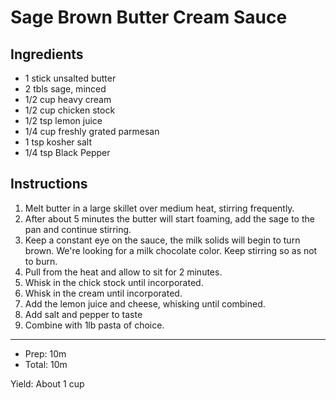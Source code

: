 # Sage Brown Butter Cream Sauce

## Ingredients

- 1 stick unsalted butter
- 2 tbls sage, minced
- 1/2 cup heavy cream
- 1/2 cup chicken stock
- 1/2 tsp lemon juice
- 1/4 cup freshly grated parmesan
- 1 tsp kosher salt
- 1/4 tsp Black Pepper

## Instructions

1. Melt butter in a large skillet over medium heat, stirring frequently.
2. After about 5 minutes the butter will start foaming, add the sage to the pan and continue stirring.
3. Keep a constant eye on the sauce, the milk solids will begin to turn brown. We're looking for a milk chocolate color. Keep stirring so as not to burn.
4. Pull from the heat and allow to sit for 2 minutes.
5. Whisk in the chick stock until incorporated.
6. Whisk in the cream until incorporated.
7. Add the lemon juice and cheese, whisking until combined.
8. Add salt and pepper to taste
9. Combine with 1lb pasta of choice.

---

- Prep: 10m
- Total: 10m

Yield: About 1 cup
